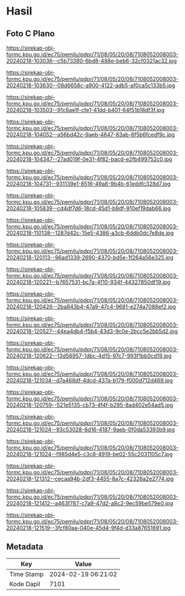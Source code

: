 # Hasil

## Foto C Plano

https://sirekap-obj-formc.kpu.go.id/ec75/pemilu/pdpr/71/08/05/20/08/7108052008003-20240218-103036--c5b73380-6bd8-488e-beb6-32cf0321ac32.jpg

https://sirekap-obj-formc.kpu.go.id/ec75/pemilu/pdpr/71/08/05/20/08/7108052008003-20240218-103630--08d6658c-a900-4122-adb5-af0ca5c133b5.jpg

https://sirekap-obj-formc.kpu.go.id/ec75/pemilu/pdpr/71/08/05/20/08/7108052008003-20240218-103503--91c6ae1f-cfe1-41dd-b401-64f51b18df3f.jpg

https://sirekap-obj-formc.kpu.go.id/ec75/pemilu/pdpr/71/08/05/20/08/7108052008003-20240218-104052--a56bd42c-9aeb-4647-83ab-6f5b6fcedf9c.jpg

https://sirekap-obj-formc.kpu.go.id/ec75/pemilu/pdpr/71/08/05/20/08/7108052008003-20240218-104347--27ad019f-0e31-4f82-bacd-e2fb499752c0.jpg

https://sirekap-obj-formc.kpu.go.id/ec75/pemilu/pdpr/71/08/05/20/08/7108052008003-20240218-104731--931139e1-8516-49a8-9b4b-61eddfc328d7.jpg

https://sirekap-obj-formc.kpu.go.id/ec75/pemilu/pdpr/71/08/05/20/08/7108052008003-20240218-105839--cd4df7d6-18cd-45d1-b9df-910ef19dab66.jpg

https://sirekap-obj-formc.kpu.go.id/ec75/pemilu/pdpr/71/08/05/20/08/7108052008003-20240218-110138--1287d42c-15e5-4386-a3cb-6ddb0dc7e8de.jpg

https://sirekap-obj-formc.kpu.go.id/ec75/pemilu/pdpr/71/08/05/20/08/7108052008003-20240218-120113--96ad1339-2690-4370-bd5e-1f264a56e325.jpg

https://sirekap-obj-formc.kpu.go.id/ec75/pemilu/pdpr/71/08/05/20/08/7108052008003-20240218-120221--b7657531-bc7a-4f10-934f-44327850df19.jpg

https://sirekap-obj-formc.kpu.go.id/ec75/pemilu/pdpr/71/08/05/20/08/7108052008003-20240218-120426--2ba843b4-47a9-47c4-9691-e274a7088ef2.jpg

https://sirekap-obj-formc.kpu.go.id/ec75/pemilu/pdpr/71/08/05/20/08/7108052008003-20240218-120527--44ea4db4-f5b4-43d3-9c0e-2bcc5e2bb5d2.jpg

https://sirekap-obj-formc.kpu.go.id/ec75/pemilu/pdpr/71/08/05/20/08/7108052008003-20240218-120622--13d58957-1dbc-4d15-97c7-993f1bb0cd19.jpg

https://sirekap-obj-formc.kpu.go.id/ec75/pemilu/pdpr/71/08/05/20/08/7108052008003-20240218-121034--d7a468df-4dcd-437a-b179-f000d712d469.jpg

https://sirekap-obj-formc.kpu.go.id/ec75/pemilu/pdpr/71/08/05/20/08/7108052008003-20240218-120759--521e5135-cb73-4f4f-b295-8ad402e54ad5.jpg

https://sirekap-obj-formc.kpu.go.id/ec75/pemilu/pdpr/71/08/05/20/08/7108052008003-20240218-121024--93c53028-6d16-4187-9aeb-0f0da53393b9.jpg

https://sirekap-obj-formc.kpu.go.id/ec75/pemilu/pdpr/71/08/05/20/08/7108052008003-20240218-121024--f985d4e5-c3c8-4919-be02-55c2031105c7.jpg

https://sirekap-obj-formc.kpu.go.id/ec75/pemilu/pdpr/71/08/05/20/08/7108052008003-20240218-121312--cecaa94b-2df3-4455-8a7c-42326a2e2774.jpg

https://sirekap-obj-formc.kpu.go.id/ec75/pemilu/pdpr/71/08/05/20/08/7108052008003-20240218-121412--a463f787-c7a9-47d2-a8c2-9ec59be579e0.jpg

https://sirekap-obj-formc.kpu.go.id/ec75/pemilu/pdpr/71/08/05/20/08/7108052008003-20240218-121519--3fcf80aa-040e-45d4-9f4d-d33a87651691.jpg


## Metadata

| Key        | Value               |
| ---------- | ------------------- |
| Time Stamp | 2024-02-19 06:21:02 |
| Kode Dapil | 7101                |




